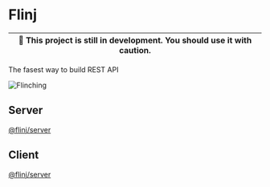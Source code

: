# Flinj

| :construction: This project is still in development. You should use it with caution. |
| ------------------------------------------------------------------------------------ |

The fasest way to build REST API

![Flinching](https://media.giphy.com/media/TpXiNmXLdpOaEENYci/giphy.gif)

## Server

[@flinj/server](https://www.npmjs.com/package/@flinj/server)

## Client

[@flinj/server](https://www.npmjs.com/package/@flinj/client)
